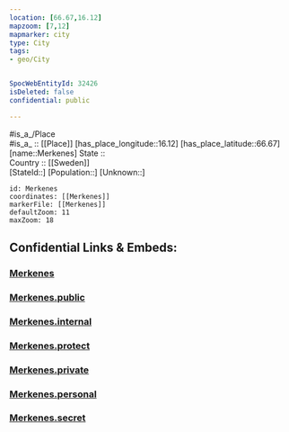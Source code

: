```yaml
---
location: [66.67,16.12] 
mapzoom: [7,12] 
mapmarker: city 
type: City
tags:
- geo/City


SpocWebEntityId: 32426
isDeleted: false
confidential: public

---
```

#is_a_/Place  
#is_a_ :: [[Place]] 
[has_place_longitude::16.12] 
[has_place_latitude::66.67] 
[name::Merkenes] 
State ::  
Country :: [[Sweden]]  
[StateId::] 
[Population::] 
[Unknown::] 


```leaflet
id: Merkenes
coordinates: [[Merkenes]] 
markerFile: [[Merkenes]] 
defaultZoom: 11 
maxZoom: 18
```


## Confidential Links & Embeds: 

### [Merkenes](/_Standards/Earth/Continent/Europe/Europe~North/Sweden/Provinces~Sweden/Norrbotten/City/Merkenes.md) 

### [Merkenes.public](/_public/Earth/Continent/Europe/Europe~North/Sweden/Provinces~Sweden/Norrbotten/City/Merkenes.public.md) 

### [Merkenes.internal](/_internal/Earth/Continent/Europe/Europe~North/Sweden/Provinces~Sweden/Norrbotten/City/Merkenes.internal.md) 

### [Merkenes.protect](/_protect/Earth/Continent/Europe/Europe~North/Sweden/Provinces~Sweden/Norrbotten/City/Merkenes.protect.md) 

### [Merkenes.private](/_private/Earth/Continent/Europe/Europe~North/Sweden/Provinces~Sweden/Norrbotten/City/Merkenes.private.md) 

### [Merkenes.personal](/_personal/Earth/Continent/Europe/Europe~North/Sweden/Provinces~Sweden/Norrbotten/City/Merkenes.personal.md) 

### [Merkenes.secret](/_secret/Earth/Continent/Europe/Europe~North/Sweden/Provinces~Sweden/Norrbotten/City/Merkenes.secret.md)

